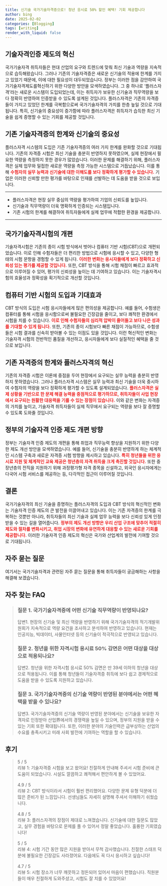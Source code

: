 ```yaml
---
title: 신기술 국가기술자격증으로! 청년 응시료 50% 할인 혜택! 기회 제공합니다
author: bing
date: 2025-02-02
categories: [Blogging]
tags: [writing]
render_with_liquid: false
---
```



<h2 id='기술자격인증제도혁신'>기술자격인증 제도의 혁신</h2>

<p>국가기술자격 취득자들은 현대 산업의 요구와 트렌드에 맞춰 최신 기술과 역량을 지속적으로 습득해왔습니다. 그러나 기존의 기술자격증은 새로운 신기술의 적용에 한계를 가지고 있었기 때문에, 이에 대한 필요성이 대두되었습니다. 정부는 이러한 점을 감안하여 국가기술자격제도를혁신하기 위한 다양한 방안을 모색하였습니다. 그 중 하나로 ‘플러스자격’라는 새로운 시스템이 도입되었는데, 이는 취득자가 보유한 신기술과 직무역량을 보다 정확히 반영하여 인증받을 수 있도록 설계된 것입니다. 플러스자격은 기존의 자격증들이 가지고 있었던 한계를 극복함으로써 국가기술자격의 가치를 한층 높일 것으로 기대됩니다. 특히, 신기술의 중요성이 증가함에 따라 플러스자격은 취득자가 습득한 최신 기술을 쉽게 증명할 수 있는 기회를 제공할 것입니다.</p>

<h2 id='기존기술자격증의한계'>기존 기술자격증의 한계와 신기술의 중요성</h2>

<p>플러스자격 시스템의 도입은 기존 기술자격증의 여러 가지 한계를 완화할 것으로 기대됩니다. 기존의 자격증 시험은 최신 기술을 충분히 반영하지 못하였으며, 실제 현장에서 필요한 역량을 측정하지 못한 경우가 많았습니다. 이러한 문제를 해결하기 위해, 플러스자격은 실제 업무와 밀접한 새로운 역량을 측정 가능한 시스템으로 거듭났습니다. 이를 통해 <b><span style="color: #ee2323;">수험자의 실무 능력과 신기술에 대한 이해도를 보다 정확하게 평가할 수 있습니다.</span></b> 기업은 이러한 신뢰할 만한 평가를 바탕으로 인재를 선발하는 데 도움을 받을 것으로 보입니다.</p>

<hr />

<ul>
    <li>플러스자격은 현장 실무 중심의 역량을 평가하여 기업의 신뢰도를 높입니다.</li>
    <li>신기술과 직무역량이 더욱 명확하게 인증되는 시스템입니다.</li>
    <li>기존 시험의 한계를 해결하여 취득자들에게 실제 업무에 적합한 환경을 제공합니다.</li>
</ul>

<hr />

<h2 id='국가기술자격시험의개편'>국가기술자격시험의 개편</h2>

<p>기술자격시험은 기존의 종이 시험 방식에서 벗어나 컴퓨터 기반 시험(CBT)으로 개편되었습니다. 이로 인해 수험자들은 더 편리한 방법으로 시험에 응시할 수 있고, 다양한 형태의 시험 문항을 경험할 수 있게 됩니다. <b><span style="color: #ee2323;">이러한 변화는 응시자들에게 보다 정확하고 신뢰성 있는 평가를 제공할 것입니다.</span></b> 또한, CBT 방식을 통해 시험 채점이 빠르고 효과적으로 이루어질 수 있어, 평가의 신뢰성을 높이는 데 기여하고 있습니다. 이는 기술자격시험의 효율성과 정확성을 획기적으로 개선할 것입니다.</p>

<h2 id='CBT방식의도입과기대효과'>컴퓨터 기반 시험의 도입과 기대효과</h2>

<p>CBT 방식의 도입은 시험 응시자들에게 많은 편의성을 제공합니다. 예를 들어, 수험생은 컴퓨터를 통해 시험을 응시함으로써 불필요한 긴장감을 줄이고, 보다 쾌적한 환경에서 시험을 치를 수 있습니다. <b><span style="color: #ee2323;">이로 인해 수험자들의 심리적 압박이 줄어들고 보다 나은 성과를 기대할 수 있게 됩니다.</span></b> 또한, 기존의 종이 시험보다 빠른 채점이 가능하므로, 수험생들은 시험 결과를 신속히 받아볼 수 있는 이점도 있을 것입니다. 이런 혁신적인 변화는 기술자격 시험의 전반적인 품질을 개선하고, 응시자들에게 보다 실질적인 혜택을 줄 것으로 보입니다.</p>

<h2 id='기존자격증의한계와플러스자격의혁신'>기존 자격증의 한계와 플러스자격의 혁신</h2>

<p>기존의 자격증 시험은 이론에 중점을 두어 현장에서 요구되는 실무 능력을 충분히 반영하지 못하였습니다. 그러나 플러스자격 시스템은 실무 능력과 최신 기술을 더욱 중시하여 수험자의 역량을 보다 정확하게 평가할 수 있도록 설계되었습니다. <b><span style="color: #ee2323;">플러스자격은 실제 상황을 기반으로 한 문제 해결 능력을 중점적으로 평가하므로, 취득자들이 사업 현장에서 요구되는 원활한 대응력을 기를 수 있는 장점이 있습니다.</span></b> 이와 같은 변화는 자격증의 가치를 높이고, 기술자격 취득자들이 실제 직무에서 요구되는 역량을 보다 잘 증명할 수 있도록 도와줄 것입니다.</p>

<h2 id='정부의기술자격인증제도개편방향'>정부의 기술자격 인증 제도 개편 방향</h2>

<p>정부는 기술자격 인증 제도의 개편을 통해 취업과 직무능력 향상을 지원하기 위한 다양한 제도 개선 방안을 모색하였습니다. 예를 들어, 신기술을 충분히 반영하게 하는 체계적인 시스템 구축과 새로운 자격증 시험 방향을 제시하고 있습니다. <b><span style="color: #ee2323;">특히 청년들을 위한 응시료 지원 및 체계적인 교육 제공은 청년층의 자격 취득을 크게 촉진할 것입니다.</span></b> 또한 중장년층의 전직을 지원하기 위해 과정평가형 자격 종목을 신설하고, 외국인 응시자에게는 다국어 시험 서비스를 제공하는 등, 다각적인 접근이 이루어질 것입니다.</p>

<h2 id='결론'>결론</h2>

<p>국가기술자격의 최신 기술을 증명하는 플러스자격의 도입과 CBT 방식의 혁신적인 변화는 기술자격 인증 제도의 큰 발전을 이끌어내고 있습니다. 이는 기존 자격증의 한계를 극복하는 것뿐만 아니라, 취득자들의 최신 기술과 실제 업무 능력을 보다 신뢰성 있게 인정받을 수 있는 길을 열어줍니다. <b><span style="color: #ee2323;">정부의 제도 개선 방향은 우리 산업 구조에 맞추어 적절히 제도와 절차를 변화시키고, 취업 시장의 변화에 유연하게 대응할 수 있는 새로운 기회를 제공합니다.</span></b> 이러한 기술자격 인증 제도의 혁신은 국가와 산업계의 발전에 기여할 것으로 기대됩니다.</p>

<h2 id='자주묻는질문'>자주 묻는 질문</h2>

<p>여기서는 국가기술자격과 관련된 자주 묻는 질문을 통해 취득자들이 궁금해하는 사항을 해결해 보겠습니다.</p>


<h2 id='자주_찾는_FAQ'>자주 찾는 FAQ</h2>
<div itemscope="" itemtype="https://schema.org/FAQPage"> 
<blockquote> 
<div itemscope="" itemprop="mainEntity" itemtype="https://schema.org/Question"> 
<h3 itemprop="name">질문 1. 국가기술자격증에 어떤 신기술 직무역량이 반영되나요?</h3> 
<div itemscope="" itemprop="acceptedAnswer" itemtype="https://schema.org/Answer"> 
<span itemprop="text"> 
<p>답변1. 현장의 신기술 및 최신 역량을 반영하기 위해 국가기술자격의 적기개발위원회가 지속적으로 역량 요건을 조사하고 분석하여 반영하고 있습니다. 현재는 인공지능, 빅데이터, 사물인터넷 등의 신기술이 적극적으로 반영되고 있습니다.</p> 
</span> 
</div> 
</div> 

<div itemscope="" itemprop="mainEntity" itemtype="https://schema.org/Question"> 
<h3 itemprop="name">질문 2. 청년을 위한 자격시험 응시료 50% 감면은 어떤 대상을 대상으로 적용되나요?</h3> 
<div itemscope="" itemprop="acceptedAnswer" itemtype="https://schema.org/Answer"> 
<span itemprop="text"> 
<p>답변2. 청년을 위한 자격시험 응시료 50% 감면은 만 39세 이하의 청년을 대상으로 적용됩니다. 이를 통해 청년들이 기술자격증 취득에 보다 쉽고 경제적으로 도움을 받을 수 있도록 지원하고 있습니다.</p> 
</span> 
</div> 
</div> 

<div itemscope="" itemprop="mainEntity" itemtype="https://schema.org/Question"> 
<h3 itemprop="name">질문 3. 국가기술자격증의 신기술 역량이 반영된 분야에서는 어떤 혜택을 받을 수 있나요?</h3> 
<div itemscope="" itemprop="acceptedAnswer" itemtype="https://schema.org/Answer"> 
<span itemprop="text"> 
<p>답변3. 국가기술자격증의 신기술 역량이 반영된 분야에서는 신기술을 보유한 자격자로 인정받아 산업界에서의 경쟁력을 높일 수 있으며, 정부의 지원을 받을 수 있는 기회 또한 확대됩니다. 또한, 이러한 분야의 기술인력은 급부상하는 산업의 수요를 충족시키고 미래 사회 발전에 기여하는 역할을 할 수 있습니다.</p> 
</span> 
</div> 
</div> 

</blockquote> 
</div>
<h2 id='후기'>후기</h2>
<div itemscope itemtype="https://schema.org/Product">
  <blockquote>
  <div itemprop="review" itemscope itemtype="https://schema.org/Review">
      <div itemprop="reviewRating" itemscope itemtype="https://schema.org/Rating"> <span itemprop="ratingValue">5</span> / <span itemprop="bestRating">5</span> </div>
      <span itemprop="reviewBody">리뷰 1: 기술자격증 시험을 보고 왔어요! 친절하게 안내해 주셔서 시험 준비에 큰 도움이 되었습니다. 시설도 깔끔하고 쾌적해서 편안하게 볼 수 있었어요.</span>
  </div>
  <br>
  <div itemprop="review" itemscope itemtype="https://schema.org/Review">
      <div itemprop="reviewRating" itemscope itemtype="https://schema.org/Rating"> <span itemprop="ratingValue">4.9</span> / <span itemprop="bestRating">5</span> </div>
      <span itemprop="reviewBody">리뷰 2: CBT 방식이라서 시험이 훨씬 편리했어요. 다양한 문제 유형 덕분에 더 많은 준비가 된 느낌입니다. 선생님들도 자세히 설명해 주셔서 이해하기 쉬웠습니다.</span>
  </div>
  <br>
  <div itemprop="review" itemscope itemtype="https://schema.org/Review">
      <div itemprop="reviewRating" itemscope itemtype="https://schema.org/Rating"> <span itemprop="ratingValue">4.8</span> / <span itemprop="bestRating">5</span> </div>
      <span itemprop="reviewBody">리뷰 3: 플러스자격의 장점이 제대로 느껴졌습니다. 신기술에 대한 질문도 많았고, 실무 경험을 바탕으로 문제를 풀 수 있어서 정말 좋았습니다. 훌륭한 기회였습니다!</span>
  </div>
  <br>
  <div itemprop="review" itemscope itemtype="https://schema.org/Review">
      <div itemprop="reviewRating" itemscope itemtype="https://schema.org/Rating"> <span itemprop="ratingValue">5</span> / <span itemprop="bestRating">5</span> </div>
      <span itemprop="reviewBody">리뷰 4: 시험 기간 동안 많은 지원을 받아서 무척 감사했습니다. 친절한 스태프 덕분에 불필요한 긴장감도 사라졌어요. 다음에도 꼭 다시 응시하고 싶습니다!</span>
  </div>
  <br>
  <div itemprop="review" itemscope itemtype="https://schema.org/Review">
      <div itemprop="reviewRating" itemscope itemtype="https://schema.org/Rating"> <span itemprop="ratingValue">4.7</span> / <span itemprop="bestRating">5</span> </div>
      <span itemprop="reviewBody">리뷰 5: 시험 장소가 너무 깨끗하고 정돈되어 있어서 마음이 편했습니다. 직원분들이 매우 친절하게 도와주셨고, 시험도 잘 치를 수 있었어요!</span>
  </div>
  </blockquote>
</div>
